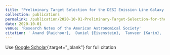 ```yaml
---
title: "Preliminary Target Selection for the DESI Emission Line Galaxy (ELG) Sample"
collection: publications
permalink: /publication/2020-10-01-Preliminary-Target-Selection-for-the-DESI-Emission-Line-Galaxy-ELG-Sample
date: 2020-10-01
venue: 'Research Notes of the American Astronomical Society'
citation: ' Anand {Raichoor},  Daniel {Eisenstein},  Tanveer {Karim},  Jeffrey {Newman},  John {Moustakas},  David {Brooks},  Kyle {Dawson},  Arjun {Dey},  Yutong {Duan},  Sarah {Eftekharzadeh},  Enrique {Gazta{\~n}aga},  Robert {Kehoe},  Martin {Landriau},  Dustin {Lang},  Jae {Lee},  Michael {Levi},  Aaron {Meisner},  Adam {Myers},  Nathalie {Palanque-Delabrouille},  Claire {Poppett},  Francisco {Prada},  Ashley {Ross},  David {Schlegel},  Michael {Schubnell},  Ryan {Staten},  Gregory {Tarl{\&apos;e}},  Rita {Tojeiro},  Christophe {Y{\`e}che},  Rongpu {Zhou}, &quot;Preliminary Target Selection for the DESI Emission Line Galaxy (ELG) Sample.&quot; Research Notes of the American Astronomical Society, 2020.'
---
```

Use [Google Scholar](https://scholar.google.com/scholar?q=Preliminary+Target+Selection+for+the+DESI+Emission+Line+Galaxy+(ELG)+Sample){:target="_blank"} for full citation